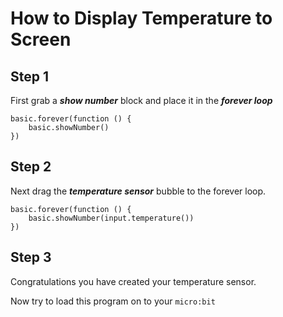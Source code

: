 
# How to Display Temperature to Screen
## Step 1 
First grab a **_show number_** block and place it in the **_forever loop_**


```blocks
basic.forever(function () {
    basic.showNumber()
})

```

## Step 2 
Next drag the **_temperature sensor_** bubble to the forever loop.

```blocks
basic.forever(function () {
    basic.showNumber(input.temperature())
})

```

## Step 3
Congratulations you have created your temperature sensor. 

Now try to load this program on to your ``micro:bit``